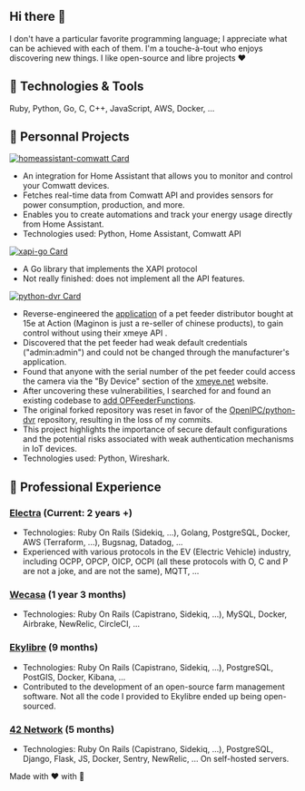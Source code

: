 ## Hi there 👋

I don't have a particular favorite programming language; I appreciate what can be achieved with each of them. I'm a touche-à-tout who enjoys discovering new things.
I like open-source and libre projects ❤️

## 🔧 Technologies & Tools
Ruby, Python, Go, C, C++, JavaScript, AWS, Docker, ...

## 🚀 Personnal Projects 

[![homeassistant-comwatt Card](https://github-readme-stats.vercel.app/api/pin/?username=MateoGreil&repo=homeassistant-comwatt)](https://github.com/MateoGreil/homeassistant-comwatt)
- An integration for Home Assistant that allows you to monitor and control your Comwatt devices.
- Fetches real-time data from Comwatt API and provides sensors for power consumption, production, and more.
- Enables you to create automations and track your energy usage directly from Home Assistant.
- Technologies used: Python, Home Assistant, Comwatt API

[![xapi-go Card](https://github-readme-stats.vercel.app/api/pin/?username=MateoGreil&repo=xapi-go)](https://github.com/MateoGreil/xapi-go)
- A Go library that implements the XAPI protocol
- Not really finished: does not implement all the API features.

[![python-dvr Card](https://github-readme-stats.vercel.app/api/pin/?username=MateoGreil&repo=python-dvr)](https://github.com/MateoGreil/python-dvr)
- Reverse-engineered the [application](https://apps.apple.com/fr/app/maginon-afs-1/id1438744569?l=en) of a pet feeder distributor bought at 15e at Action (Maginon is just a re-seller of chinese products), to gain control without using their xmeye API .
- Discovered that the pet feeder had weak default credentials ("admin:admin") and could not be changed through the manufacturer's application.
- Found that anyone with the serial number of the pet feeder could access the camera via the "By Device" section of the [xmeye.net](https://www.xmeye.net/index) website.
- After uncovering these vulnerabilities, I searched for and found an existing codebase to [add OPFeederFunctions](https://github.com/MateoGreil/python-dvr/pull/1).
- The original forked repository was reset in favor of the [OpenIPC/python-dvr](https://github.com/OpenIPC/python-dvr) repository, resulting in the loss of my commits.
- This project highlights the importance of secure default configurations and the potential risks associated with weak authentication mechanisms in IoT devices.
- Technologies used: Python, Wireshark.

## 💼 Professional Experience

### [Electra](https://github.com/Go-Electra/) (Current: 2 years +)
- Technologies: Ruby On Rails (Sidekiq, ...), Golang, PostgreSQL, Docker, AWS (Terraform, ...), Bugsnag, Datadog, ...
- Experienced with various protocols in the EV (Electric Vehicle) industry, including OCPP, OPCP, OICP, OCPI (all these protocols with O, C and P are not a joke, and are not the same), MQTT, ...

### [Wecasa](https://github.com/wecasa/) (1 year 3 months)
- Technologies: Ruby On Rails (Capistrano, Sidekiq, ...), MySQL, Docker, Airbrake, NewRelic, CircleCI, ...

### [Ekylibre](https://github.com/ekylibre/) (9 months)
- Technologies: Ruby On Rails (Capistrano, Sidekiq, ...), PostgreSQL, PostGIS, Docker, Kibana, ...
- Contributed to the development of an open-source farm management software. Not all the code I provided to Ekylibre ended up being open-sourced.

### [42 Network](https://github.com/topics/42network) (5 months)
- Technologies: Ruby On Rails (Capistrano, Sidekiq, ...), PostgreSQL, Django, Flask, JS, Docker, Sentry, NewRelic, ... On self-hosted servers.

Made with ❤️ with 🤖
